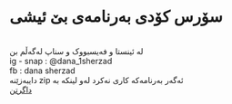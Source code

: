 # سۆرس کۆدی بەرنامەی بێ ئیشی
<br>
لە ئینستا و فەیسبووک و سناپ لەگەڵم بن
<br>
ig - snap : @dana_1sherzad
<br>
fb : dana sherzad
<br>
<bdp dir="rtl">
ئەگەر بەرنامەکە کاری نەکرد لەو لینکە بە zip دایبەزێنە
</bdo>
<br>
<a href="https://www.mediafire.com/file/8svmnjegmue8c8e">داگرتن</a>
